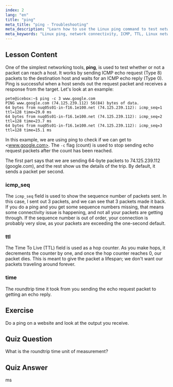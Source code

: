 ```yaml
---
index: 2
lang: "en"
title: "ping"
meta_title: "ping - Troubleshooting"
meta_description: "Learn how to use the Linux ping command to test network connectivity and troubleshoot issues. Understand ICMP, TTL, and roundtrip time for effective network diagnostics."
meta_keywords: "Linux ping, network connectivity, ICMP, TTL, Linux networking, beginner Linux, Linux tutorial, ping command"
---
```


## Lesson Content

One of the simplest networking tools, **ping**, is used to test whether or not a packet can reach a host. It works by sending ICMP echo request (Type 8) packets to the destination host and waits for an ICMP echo reply (Type 0). Ping is successful when a host sends out the request packet and receives a response from the target. Let's look at an example:

```plaintext
pete@icebox:~$ ping -c 3 www.google.com
PING www.google.com (74.125.239.112) 56(84) bytes of data.
64 bytes from nuq05s01-in-f16.1e100.net (74.125.239.112): icmp_seq=1 ttl=128 time=29.0 ms
64 bytes from nuq05s01-in-f16.1e100.net (74.125.239.112): icmp_seq=2 ttl=128 time=23.7 ms
64 bytes from nuq05s01-in-f16.1e100.net (74.125.239.112): icmp_seq=3 ttl=128 time=15.1 ms
```

In this example, we are using ping to check if we can get to <www.google.com>. The `-c` flag (count) is used to stop sending echo request packets after the count has been reached.

The first part says that we are sending 64-byte packets to 74.125.239.112 (google.com), and the rest show us the details of the trip. By default, it sends a packet per second.

### icmp_seq

The `icmp_seq` field is used to show the sequence number of packets sent. In this case, I sent out 3 packets, and we can see that 3 packets made it back. If you do a ping and you get some sequence numbers missing, that means some connectivity issue is happening, and not all your packets are getting through. If the sequence number is out of order, your connection is probably very slow, as your packets are exceeding the one-second default.

### ttl

The Time To Live (TTL) field is used as a hop counter. As you make hops, it decrements the counter by one, and once the hop counter reaches 0, our packet dies. This is meant to give the packet a lifespan; we don't want our packets traveling around forever.

### time

The roundtrip time it took from you sending the echo request packet to getting an echo reply.

## Exercise

Do a ping on a website and look at the output you receive.

## Quiz Question

What is the roundtrip time unit of measurement?

## Quiz Answer

ms
